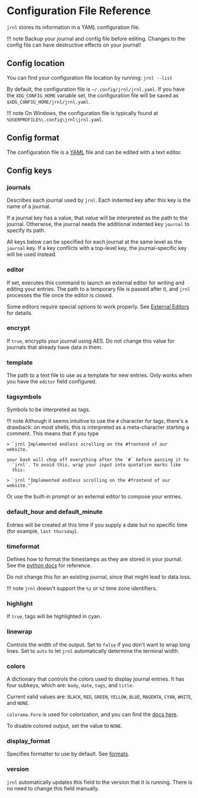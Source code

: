 <!--
Copyright © 2012-2022 jrnl contributors
License: https://www.gnu.org/licenses/gpl-3.0.html
-->

# Configuration File Reference

`jrnl` stores its information in a YAML configuration file.

!!! note
    Backup your journal and config file before editing. Changes to the config file
    can have destructive effects on your journal!

## Config location
You can find your configuration file location by running:
`jrnl --list`

By default, the configuration file is `~/.config/jrnl/jrnl.yaml`.
If you have the `XDG_CONFIG_HOME` variable set, the configuration
file will be saved as `$XDG_CONFIG_HOME/jrnl/jrnl.yaml`.

!!! note
    On Windows, the configuration file is typically found at
    `%USERPROFILE%\.config\jrnl\jrnl.yaml`.


## Config format
The configuration file is a [YAML](https://yaml.org/) file and can be edited with
a text editor.

## Config keys

### journals

Describes each journal used by `jrnl`. Each indented key after this key is
the name of a journal.

If a journal key has a value, that value will be interpreted as the path
to the journal. Otherwise, the journal needs the additional indented key
`journal` to specify its path.

All keys below can be specified for each journal at the same level as the
`journal` key. If a key conflicts with a top-level key, the journal-specific
key will be used instead.

### editor
If set, executes this command to launch an external editor for
writing and editing your entries. The path to a temporary file
is passed after it, and `jrnl` processes the file once
the editor is closed.

Some editors require special options to work properly. See
[External Editors](external-editors.md) for details.

### encrypt
If `true`, encrypts your journal using AES. Do not change this
value for journals that already have data in them.

### template
The path to a text file to use as a template for new entries. Only works when you
have the `editor` field configured.

### tagsymbols
Symbols to be interpreted as tags.

!!! note
    Although it seems intuitive to use the `#`
    character for tags, there's a drawback: on most shells, this is
    interpreted as a meta-character starting a comment. This means that if
    you type

    > `jrnl Implemented endless scrolling on the #frontend of our website.`

    your bash will chop off everything after the `#` before passing it to
      `jrnl`. To avoid this, wrap your input into quotation marks like
      this:

    > `jrnl "Implemented endless scrolling on the #frontend of our website."`

  Or use the built-in prompt or an external editor to compose your
  entries.

### default_hour and default_minute
Entries will be created at this time if you supply a date but no specific time (for example, `last thursday`).

### timeformat
Defines how to format the timestamps as they are stored in your journal.
See the [python docs](http://docs.python.org/library/time.html#time.strftime) for reference.

Do not change this for an existing journal, since that might lead
to data loss.

!!! note
    `jrnl` doesn't support the `%z` or `%Z` time zone identifiers.

### highlight
If `true`, tags will be highlighted in cyan.

### linewrap
Controls the width of the output. Set to `false` if you don't want to
wrap long lines. Set to `auto` to let `jrnl` automatically determine
the terminal width.

### colors
A dictionary that controls the colors used to display journal entries.
It has four subkeys, which are: `body`, `date`, `tags`, and `title`.

Current valid values are: `BLACK`, `RED`, `GREEN`, `YELLOW`, `BLUE`,
`MAGENTA`, `CYAN`, `WHITE`, and `NONE`.

`colorama.Fore` is used for colorization, and you can find the [docs here](https://github.com/tartley/colorama#colored-output).

To disable colored output, set the value to `NONE`.

### display_format
Specifies formatter to use by default. See [formats](formats.md).

### version
`jrnl` automatically updates this field to the version that it is running.
There is no need to change this field manually.
